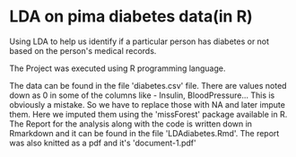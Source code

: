 # LDA on pima diabetes data(in R)
Using LDA to help us identify if a particular person has diabetes or not based on the person's medical records.

The Project was executed using R programming language. 

The data can be found in the file 'diabetes.csv' file.
There are values noted down as 0 in some of the columns like - Insulin, BloodPressure... This  is obviously a mistake. So we have to replace those with NA and later impute them. Here we imputed them using the 'missForest' package available in R.
The Report for the analysis along with the code is written down in Rmarkdown and it can be found in the file 'LDAdiabetes.Rmd'. The report was also knitted as a pdf and it's 'document-1.pdf' 
